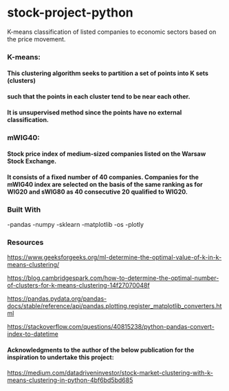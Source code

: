 # stock-project-python
K-means classification of listed companies to economic sectors based on the price movement.

### K-means:
#### This clustering algorithm seeks to partition a set of points into K sets (clusters)
#### such that the points in each cluster tend to be near each other.
#### It is unsupervised method since the points have no external classification.

### mWIG40:
#### Stock price index of medium-sized companies listed on the Warsaw Stock Exchange.
#### It consists of a fixed number of 40 companies. Companies for the mWIG40 index are selected on the basis of the same ranking as for WIG20 and sWIG80 as 40 consecutive 20 qualified to WIG20.

### Built With

-pandas
-numpy
-sklearn
-matplotlib
-os
-plotly

### Resources

https://www.geeksforgeeks.org/ml-determine-the-optimal-value-of-k-in-k-means-clustering/

https://blog.cambridgespark.com/how-to-determine-the-optimal-number-of-clusters-for-k-means-clustering-14f27070048f

https://pandas.pydata.org/pandas-docs/stable/reference/api/pandas.plotting.register_matplotlib_converters.html

https://stackoverflow.com/questions/40815238/python-pandas-convert-index-to-datetime

#### Acknowledgments to the author of the below publication for the inspiration to undertake this project:
https://medium.com/datadriveninvestor/stock-market-clustering-with-k-means-clustering-in-python-4bf6bd5bd685
